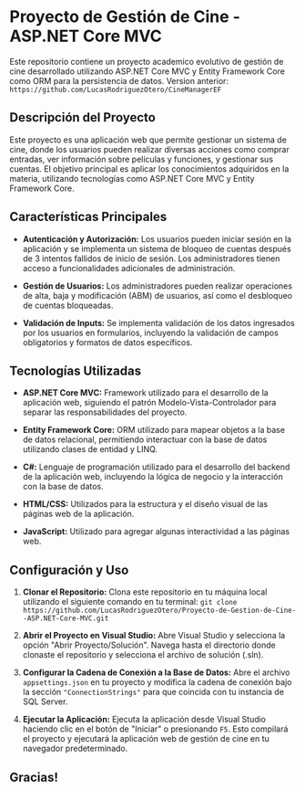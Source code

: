 # Proyecto de Gestión de Cine - ASP.NET Core MVC

Este repositorio contiene un proyecto academico evolutivo de gestión de cine desarrollado utilizando ASP.NET Core MVC y Entity Framework Core como ORM para la persistencia de datos.
Version anterior: `https://github.com/LucasRodriguezOtero/CineManagerEF`

## Descripción del Proyecto

Este proyecto es una aplicación web que permite gestionar un sistema de cine, donde los usuarios pueden realizar diversas acciones como comprar entradas, ver información sobre películas y funciones, y gestionar sus cuentas. El objetivo principal es aplicar los conocimientos adquiridos en la materia, utilizando tecnologías como ASP.NET Core MVC y Entity Framework Core.

## Características Principales

- **Autenticación y Autorización:** Los usuarios pueden iniciar sesión en la aplicación y se implementa un sistema de bloqueo de cuentas después de 3 intentos fallidos de inicio de sesión. Los administradores tienen acceso a funcionalidades adicionales de administración.

- **Gestión de Usuarios:** Los administradores pueden realizar operaciones de alta, baja y modificación (ABM) de usuarios, así como el desbloqueo de cuentas bloqueadas.

- **Validación de Inputs:** Se implementa validación de los datos ingresados por los usuarios en formularios, incluyendo la validación de campos obligatorios y formatos de datos específicos.

## Tecnologías Utilizadas

- **ASP.NET Core MVC:** Framework utilizado para el desarrollo de la aplicación web, siguiendo el patrón Modelo-Vista-Controlador para separar las responsabilidades del proyecto.

- **Entity Framework Core:** ORM utilizado para mapear objetos a la base de datos relacional, permitiendo interactuar con la base de datos utilizando clases de entidad y LINQ.

- **C#:** Lenguaje de programación utilizado para el desarrollo del backend de la aplicación web, incluyendo la lógica de negocio y la interacción con la base de datos.

- **HTML/CSS:** Utilizados para la estructura y el diseño visual de las páginas web de la aplicación.

- **JavaScript:** Utilizado para agregar algunas interactividad a las páginas web.

## Configuración y Uso

1. **Clonar el Repositorio:** 
   Clona este repositorio en tu máquina local utilizando el siguiente comando en tu terminal: `git clone https://github.com/LucasRodriguezOtero/Proyecto-de-Gestion-de-Cine--ASP.NET-Core-MVC.git`

2. **Abrir el Proyecto en Visual Studio:**
Abre Visual Studio y selecciona la opción "Abrir Proyecto/Solución". Navega hasta el directorio donde clonaste el repositorio y selecciona el archivo de solución (.sln).

3. **Configurar la Cadena de Conexión a la Base de Datos:**
Abre el archivo `appsettings.json` en tu proyecto y modifica la cadena de conexión bajo la sección `"ConnectionStrings"` para que coincida con tu instancia de SQL Server.

4. **Ejecutar la Aplicación:**
Ejecuta la aplicación desde Visual Studio haciendo clic en el botón de "Iniciar" o presionando `F5`. Esto compilará el proyecto y ejecutará la aplicación web de gestión de cine en tu navegador predeterminado.

## Gracias!

